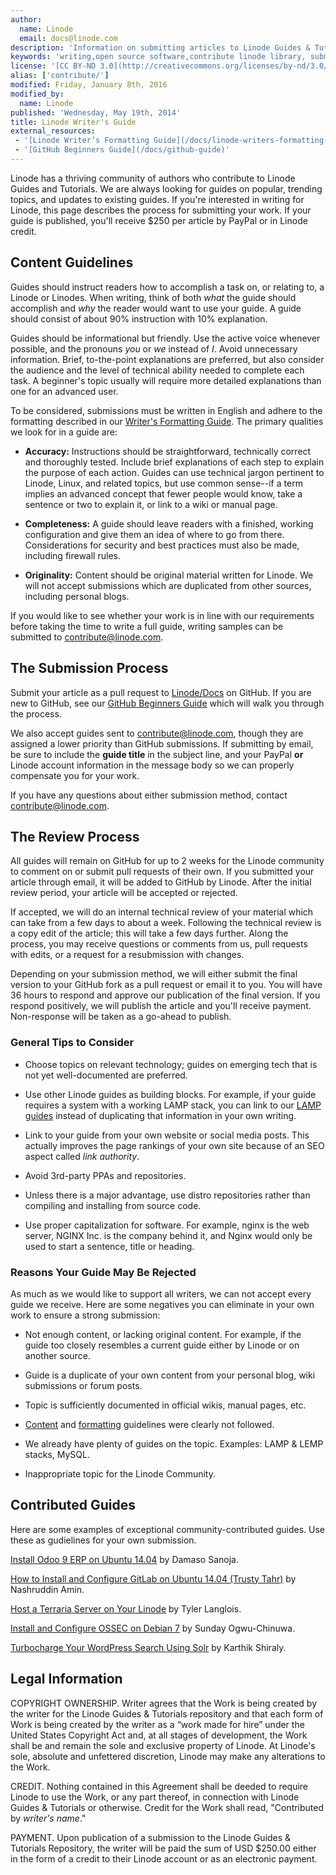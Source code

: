 ```yaml
---
author:
  name: Linode
  email: docs@linode.com
description: 'Information on submitting articles to Linode Guides & Tutorials, including benefits and procedures.'
keywords: 'writing,open source software,contribute linode library, submissions,linode guides and tutorials,guides,tutorials'
license: '[CC BY-ND 3.0](http://creativecommons.org/licenses/by-nd/3.0/us/)'
alias: ['contribute/']
modified: Friday, January 8th, 2016
modified_by:
  name: Linode
published: 'Wednesday, May 19th, 2014'
title: Linode Writer's Guide
external_resources:
 - '[Linode Writer’s Formatting Guide](/docs/linode-writers-formatting-guide)'
 - '[GitHub Beginners Guide](/docs/github-guide)'
---
```


Linode has a thriving community of authors who contribute to Linode Guides and Tutorials. We are always looking for guides on popular, trending topics, and updates to existing guides. If you're interested in writing for Linode, this page describes the process for submitting your work. If your guide is published, you'll receive $250 per article by PayPal or in Linode credit.

## Content Guidelines

Guides should instruct readers how to accomplish a task on, or relating to, a Linode or Linodes. When writing, think of both *what* the guide should accomplish and *why* the reader would want to use your guide. A guide should consist of about 90% instruction with 10% explanation.

Guides should be informational but friendly. Use the active voice whenever possible, and the pronouns *you* or *we* instead of *I*. Avoid unnecessary information. Brief, to-the-point explanations are preferred, but also consider the audience and the level of technical ability needed to complete each task. A beginner's topic usually will require more detailed explanations than one for an advanced user.

To be considered, submissions must be written in English and adhere to the formatting described in our [Writer's Formatting Guide](/docs/linode-writers-formatting-guide). The primary qualities we look for in a guide are:

*   **Accuracy:** Instructions should be straightforward, technically correct and thoroughly tested. Include brief explanations of each step to explain the purpose of each action. Guides can use technical jargon pertinent to Linode, Linux, and related topics, but use common sense--if a term implies an advanced concept that fewer people would know, take a sentence or two to explain it, or link to a wiki or manual page.

*   **Completeness:** A guide should leave readers with a finished, working configuration and give them an idea of where to go from there. Considerations for security and best practices must also be made, including firewall rules.

*   **Originality:** Content should be original material written for Linode. We will not accept submissions which are duplicated from other sources, including personal blogs.

If you would like to see whether your work is in line with our requirements before taking the time to write a full guide, writing samples can be submitted to <contribute@linode.com>.

## The Submission Process

Submit your article as a pull request to [Linode/Docs](https://github.com/linode/docs/) on GitHub. If you are new to GitHub, see our [GitHub Beginners Guide](/docs/github-guide) which will walk you through the process.

We also accept guides sent to <contribute@linode.com>, though they are assigned a lower priority than GitHub submissions. If submitting by email, be sure to include the **guide title** in the subject line, and your PayPal **or** Linode account information in the message body so we can properly compensate you for your work.

If you have any questions about either submission method, contact <contribute@linode.com>.

## The Review Process

All guides will remain on GitHub for up to 2 weeks for the Linode community to comment on or submit pull requests of their own. If you submitted your article through email, it will be added to GitHub by Linode. After the initial review period, your article will be accepted or rejected.

If accepted, we will do an internal technical review of your material which can take from a few days to about a week. Following the technical review is a copy edit of the article; this will take a few days further. Along the process, you may receive questions or comments from us, pull requests with edits, or a request for a resubmission with changes.

Depending on your submission method, we will either submit the final version to your GitHub fork as a pull request or email it to you. You will have 36 hours to respond and approve our publication of the final version. If you respond positively, we will publish the article and you'll receive payment. Non-response will be taken as a go-ahead to publish.


### General Tips to Consider

*   Choose topics on relevant technology; guides on emerging tech that is not yet well-documented are preferred.

*   Use other Linode guides as building blocks.	For example, if your guide requires a system with a working LAMP stack, you can link to our [LAMP guides](/docs/websites/lamp) instead of duplicating that information in your own writing.

*   Link to your guide from your own website or social media posts. This actually improves the page rankings of your own site because of an SEO aspect called *link authority*.

*   Avoid 3rd-party PPAs and repositories.

*   Unless there is a major advantage, use distro repositories rather than compiling and installing from source code.

*   Use proper capitalization for software. For example, nginx is the web server, NGINX Inc. is the company behind it, and Nginx would only be used to start a sentence, title or heading.

### Reasons Your Guide May Be Rejected

As much as we would like to support all writers, we can not accept every guide we receive. Here are some negatives you can eliminate in your own work to ensure a strong submission:

*   Not enough content, or lacking original content. For example, if the guide too closely resembles a current guide either by Linode or on another source.

*   Guide is a duplicate of your own content from your personal blog, wiki submissions or forum posts.

*   Topic is sufficiently documented in official wikis, manual pages, etc.

*   [Content](#content-guidelines) and [formatting](/docs/linode-writers-formatting-guide/) guidelines were clearly not followed.

*   We already have plenty of guides on the topic. Examples: LAMP & LEMP stacks, MySQL.

*   Inappropriate topic for the Linode Community.


## Contributed Guides

Here are some examples of exceptional community-contributed guides. Use these as gudielines for your own submission.

[Install Odoo 9 ERP on Ubuntu 14.04](/docs/websites/cms/install-odoo-9-erp-on-ubuntu-14-04) by Damaso Sanoja.

[How to Install and Configure GitLab on Ubuntu 14.04 (Trusty Tahr)](/docs/applications/development/how-to-install-and-configure-gitlab-on-ubuntu-14-04-trusty-tahr/) by Nashruddin Amin.

[Host a Terraria Server on Your Linode](https://www.linode.com/docs/applications/game-servers/host-a-terraria-server-on-your-linode) by Tyler Langlois.

[Install and Configure OSSEC on Debian 7](/docs/security/ossec-ids-debian-7) by Sunday Ogwu-Chinuwa.

[Turbocharge Your WordPress Search Using Solr](/docs/websites/cms/turbocharge-wordpress-search-with-solr) by Karthik Shiraly.

## Legal Information

COPYRIGHT OWNERSHIP. Writer agrees that the Work is being created by the writer for the Linode Guides & Tutorials repository and that each form of Work is being created by the writer as a “work made for hire” under the United States Copyright Act and, at all stages of development, the Work shall be and remain the sole and exclusive property of Linode. At Linode's sole, absolute and unfettered discretion, Linode may make any alterations to the Work.

CREDIT. Nothing contained in this Agreement shall be deeded to require Linode to use the Work, or any part thereof, in connection with Linode Guides & Tutorials or otherwise. Credit for the Work shall read, "Contributed by *writer's name*."

PAYMENT. Upon publication of a submission to the Linode Guides & Tutorials Repository, the writer will be paid the sum of USD $250.00 either in the form of a credit to their Linode account or as an electronic payment.